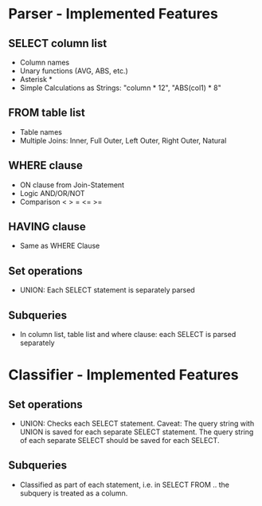 # Parser - Implemented Features

## SELECT column list

* Column names
* Unary functions (AVG, ABS, etc.)
* Asterisk *
* Simple Calculations as Strings: "column \* 12", "ABS(col1) \* 8"

## FROM table list

* Table names
* Multiple Joins: Inner, Full Outer, Left Outer, Right Outer, Natural

## WHERE clause

* ON clause from Join-Statement 
* Logic AND/OR/NOT
* Comparison < > = <= >=

## HAVING clause

* Same as WHERE Clause

## Set operations

* UNION: Each SELECT statement is separately parsed

## Subqueries

* In column list, table list and where clause: each SELECT is parsed separately

# Classifier - Implemented Features

## Set operations

* UNION: Checks each SELECT statement. Caveat: The query string with UNION is saved for each separate SELECT statement. The query string of each separate SELECT should be saved for each SELECT.

## Subqueries

* Classified as part of each statement, i.e. in SELECT <subquery> FROM .. the subquery is treated as a column. 

